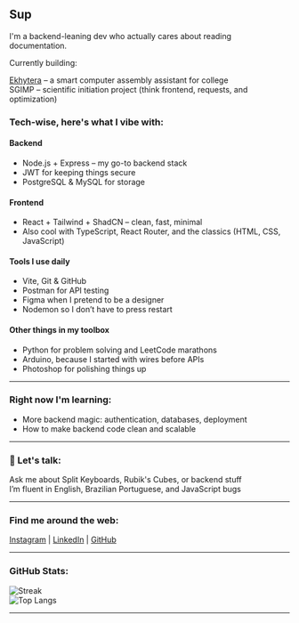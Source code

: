 ## Sup

I'm a backend-leaning dev who actually cares about reading documentation.

Currently building:

[Ekhytera](https://github.com/Ekhytera) – a smart computer assembly assistant for college  
SGIMP – scientific initiation project (think frontend, requests, and optimization)

### Tech-wise, here's what I vibe with:

#### Backend
- Node.js + Express – my go-to backend stack  
- JWT for keeping things secure  
- PostgreSQL & MySQL for storage

#### Frontend
- React + Tailwind + ShadCN – clean, fast, minimal  
- Also cool with TypeScript, React Router, and the classics (HTML, CSS, JavaScript)

#### Tools I use daily
- Vite, Git & GitHub
- Postman for API testing
- Figma when I pretend to be a designer
- Nodemon so I don’t have to press restart

#### Other things in my toolbox
- Python for problem solving and LeetCode marathons  
- Arduino, because I started with wires before APIs  
- Photoshop for polishing things up

---

### Right now I'm learning:
- More backend magic: authentication, databases, deployment  
- How to make backend code clean and scalable

---

### 💬 Let's talk:
Ask me about Split Keyboards, Rubik's Cubes, or backend stuff  
I’m fluent in English, Brazilian Portuguese, and JavaScript bugs

---

### Find me around the web:
[Instagram](https://instagram.com/henrifrnc) | [LinkedIn](https://linkedin.com/in/henriques-franco) | [GitHub](https://github.com/henriqfranco)

---

### GitHub Stats:
![Streak](https://nirzak-streak-stats.vercel.app/?user=henriqfranco&theme=dark&hide_border=false)  
![Top Langs](https://github-readme-stats.vercel.app/api/top-langs/?username=henriqfranco&theme=dark&hide_border=false&include_all_commits=true&count_private=true&layout=compact)

---
